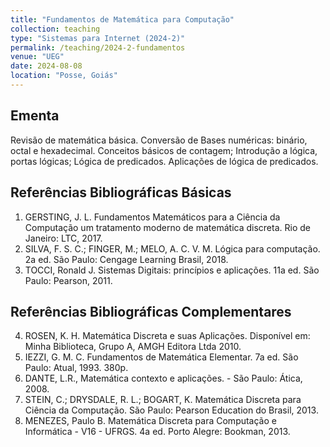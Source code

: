 ```yaml
---
title: "Fundamentos de Matemática para Computação"
collection: teaching
type: "Sistemas para Internet (2024-2)"
permalink: /teaching/2024-2-fundamentos
venue: "UEG"
date: 2024-08-08
location: "Posse, Goiás"
---
```


## Ementa 
Revisão de matemática básica. Conversão de Bases numéricas: binário, octal e hexadecimal. Conceitos básicos de contagem; Introdução a lógica, portas
lógicas; Lógica de predicados. Aplicações de lógica de predicados. 

## Referências Bibliográficas Básicas

1. GERSTING, J. L. Fundamentos Matemáticos para a Ciência da Computação um tratamento moderno de matemática discreta. Rio de Janeiro: LTC, 2017.
2. SILVA, F. S. C.; FINGER, M.; MELO, A. C. V. M. Lógica para computação. 2a ed. São Paulo: Cengage Learning Brasil, 2018.
3. TOCCI, Ronald J. Sistemas Digitais: princípios e aplicações. 11a ed. São Paulo: Pearson, 2011.

## Referências Bibliográficas Complementares

4. ROSEN, K. H. Matemática Discreta e suas Aplicações. Disponível em: Minha Biblioteca, Grupo A, AMGH Editora Ltda 2010.
5. IEZZI, G. M. C. Fundamentos de Matemática Elementar. 7a ed. São Paulo: Atual, 1993. 380p.
6. DANTE, L.R., Matemática contexto e aplicações. - São Paulo: Ática, 2008.
7. STEIN, C.; DRYSDALE, R. L.; BOGART, K. Matemática Discreta para Ciência da Computação. São Paulo: Pearson Education do Brasil, 2013.
8. MENEZES, Paulo B. Matemática Discreta para Computação e Informática - V16 - UFRGS. 4a ed. Porto Alegre: Bookman, 2013.
